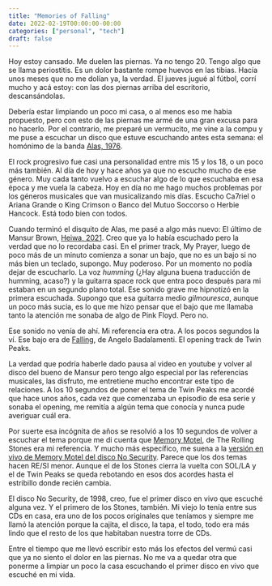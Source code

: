 ```yaml
---
title: "Memories of Falling"
date: 2022-02-19T00:00:00-00:00
categories: ["personal", "tech"]
draft: false
---
```


Hoy estoy cansado. Me duelen las piernas. Ya no tengo 20. Tengo algo que se
llama periostitis. Es un dolor bastante rompe huevos en las tibias. Hacía unos
meses que no me dolían ya, la verdad. El jueves jugué al fútbol, corrí mucho y
acá estoy: con las dos piernas arriba del escritorio, descansándolas. 

Debería estar limpiando un poco mi casa, o al menos eso me habia propuesto,
pero con esto de las piernas me armé de una gran excusa para no hacerlo. Por el
contrario, me preparé un vermucito, me vine a la compu y me puse a escuchar un
disco que estuve escuchando antes esta semana: el homónimo de la banda [Alas,
1976](https://youtu.be/ZfbKolVHgak). 

El rock progresivo fue casi una personalidad entre mis 15 y los 18, o un poco
más también. Al día de hoy y hace años ya que no escucho mucho de ese género.
Muy cada tanto vuelvo a escuchar algo de lo que escuchaba en esa época y me
vuela la cabeza. Hoy en día no me hago muchos problemas por los géneros
musicales que van musicalizando mis días. Escucho Ca7riel o Ariana Grande o
King Crimson o Banco del Mutuo Soccorso o Herbie Hancock. Está todo bien con
todos. 

Cuando terminó el disquito de Alas, me pasé a algo más nuevo: El último de
Mansur Brown, [Heiwa, 2021](https://youtu.be/m9M8hU6zpYQ). Creo que ya lo había escuchado pero la verdad que
no lo recordaba casi. En el primer track, My Prayer, luego de poco más de un
minuto comienza a sonar un bajo, que no es un bajo si no más bien un teclado,
supongo. Muy poderoso. Por un momento no podía dejar de escucharlo. La voz
_humming_ (¿Hay alguna buena traducción de humming, acaso?) y la guitarra space
rock que entra poco después para mi estaban en un segundo plano total. Ese
sonido grave me hipnotizó en la primera escuchada. Supongo que esa guitarra medio
_gilmouresca_, aunque un poco más sucia, es lo que me hizo pensar que el bajo que
me llamaba tanto la atención me sonaba de algo de Pink Floyd. Pero no. 

Ese sonido no venía de ahí. Mi referencia era otra. A los pocos segundos la ví.
Ese bajo era de [Falling](https://youtu.be/TPw3G0arx1E), de Angelo Badalamenti.
El opening track de Twin Peaks.

La verdad que podría haberle dado pausa al video en youtube y volver al disco
del bueno de Mansur pero tengo algo especial por las referencias musicales, las
disfruto, me entretiene mucho encontrar este tipo de relaciones. A los 10
segundos de poner el tema de Twin Peaks me acordé que hace unos años, cada vez
que comenzaba un episodio de esa serie y sonaba el opening, me remitía a algún
tema que conocía y nunca pude averiguar cuál era.  

Por suerte esa incógnita de años se resolvió a los 10 segundos de volver a
escuchar el tema porque me di cuenta que [Memory
Motel](https://youtu.be/xvEshC4FATU), de The Rolling Stones era mi referencia.
Y mucho más específico, me suena a la [versión en vivo de Memory Motel del
disco No Security](https://youtu.be/Cowl02DXx3A). Parece que los dos temas
hacen RE/SI menor. Aunque el de los Stones cierra la vuelta con SOL/LA y el de
Twin Peaks se queda rebotando en esos dos acordes hasta el estribillo donde
recién cambia.  

El disco No Security, de 1998, creo, fue el primer disco en vivo que escuché
alguna vez. Y el primero de los Stones, también. Mi viejo lo tenía entre sus
CDs en casa, era uno de los pocos originales que teníamos y siempre me llamó la
atención porque la cajita, el disco, la tapa, el todo, todo era más lindo que
el resto de los que habitaban nuestra torre de CDs.  

Entre el tiempo que me llevó escribir esto más los efectos del vermú casi que
ya no siento el dolor en las piernas. No me va a quedar otra que ponerme a
limpiar un poco la casa escuchando el primer disco en vivo que escuché en mi
vida. 
